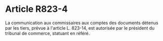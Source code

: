 # Article R823-4

La communication aux commissaires aux comptes des documents détenus par les tiers, prévue à l'article L. 823-14, est autorisée par le président du tribunal de commerce, statuant en référé.

